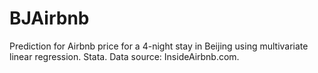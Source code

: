 # BJAirbnb
Prediction for Airbnb price for a 4-night stay in Beijing using multivariate linear regression.
Stata.
Data source: InsideAirbnb.com. 
